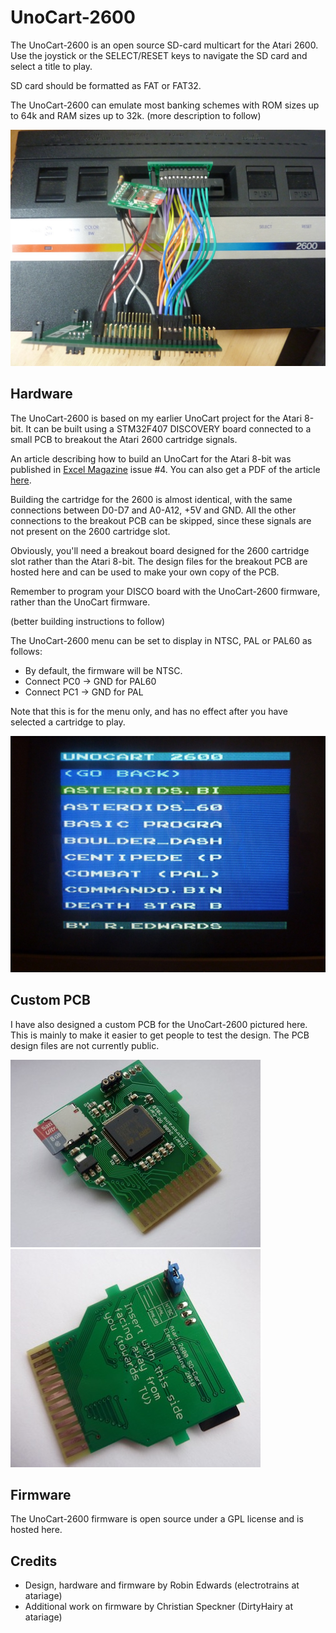 UnoCart-2600
============
The UnoCart-2600 is an open source SD-card multicart for the Atari 2600. Use the joystick or the SELECT/RESET keys
to navigate the SD card and select a title to play.

SD card should be formatted as FAT or FAT32.

The UnoCart-2600 can emulate most banking schemes with ROM sizes up to 64k and RAM sizes up to 32k.
(more description to follow)

![Image](images/UnoCart2600Disco.jpg?raw=true)

Hardware
--------
The UnoCart-2600 is based on my earlier UnoCart project for the Atari 8-bit. It can be built using a STM32F407 DISCOVERY board
connected to a small PCB to breakout the Atari 2600 cartridge signals.

An article describing how to build an UnoCart for the Atari 8-bit was published in
[Excel Magazine](http://excel-retro-mag.co.uk) issue #4. You can also get a PDF of the article [here](https://github.com/robinhedwards/UnoCart/blob/master/UnoCart_EXCEL4.pdf).

Building the cartridge for the 2600 is almost identical, with the same connections between D0-D7 and A0-A12, +5V and GND.
All the other connections to the breakout PCB can be skipped, since these signals are not present on the 2600 cartridge slot.

Obviously, you'll need a breakout board designed for the 2600 cartridge slot rather than the Atari 8-bit. The design files for the breakout PCB are hosted here and can be used to make your own copy of the PCB.

Remember to program your DISCO board with the UnoCart-2600 firmware, rather than the UnoCart firmware.

(better building instructions to follow)

The UnoCart-2600 menu can be set to display in NTSC, PAL or PAL60 as follows:
* By default, the firmware will be NTSC.
* Connect PC0 -> GND for PAL60
* Connect PC1 -> GND for PAL

Note that this is for the menu only, and has no effect after you have selected a cartridge to play.

![Image](images/menuPAL.jpg?raw=true)

Custom PCB
----------
I have also designed a custom PCB for the UnoCart-2600 pictured here. This is mainly to make it easier to get people
to test the design. The PCB design files are not currently public.

![Front of PCB when inserted in Atari](images/test_board_front_small.jpg?raw=true)
![Back of PCB when inserted in Atari](images/test_board_back_small.jpg?raw=true)

Firmware
--------
The UnoCart-2600 firmware is open source under a GPL license and is hosted here.

Credits
-------
* Design, hardware and firmware by Robin Edwards (electrotrains at atariage)
* Additional work on firmware by Christian Speckner (DirtyHairy at atariage)